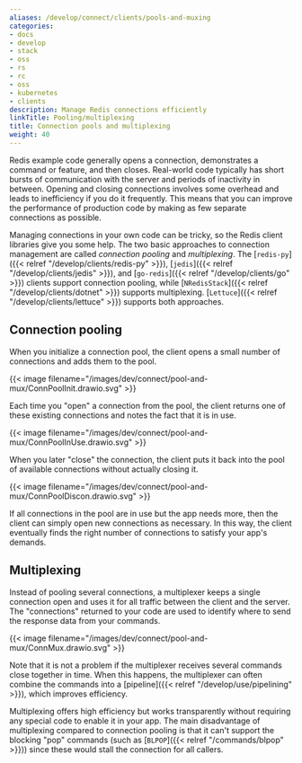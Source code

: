 ```yaml
---
aliases: /develop/connect/clients/pools-and-muxing
categories:
- docs
- develop
- stack
- oss
- rs
- rc
- oss
- kubernetes
- clients
description: Manage Redis connections efficiently
linkTitle: Pooling/multiplexing
title: Connection pools and multiplexing
weight: 40
---
```


Redis example code generally opens a connection, demonstrates
a command or feature, and then closes. Real-world code typically
has short bursts of communication with the server and periods of
inactivity in between. Opening and closing connections
involves some overhead and leads to inefficiency if you do
it frequently. This means that you can improve the performance of production
code by making as few separate connections as possible.

Managing connections in your own code can be tricky, so the Redis
client libraries give you some help. The two basic approaches to
connection management are called *connection pooling* and *multiplexing*.
The [`redis-py`]({{< relref "/develop/clients/redis-py" >}}),
[`jedis`]({{< relref "/develop/clients/jedis" >}}), and
[`go-redis`]({{< relref "/develop/clients/go" >}}) clients support
connection pooling, while
[`NRedisStack`]({{< relref "/develop/clients/dotnet" >}})
supports multiplexing.
[`Lettuce`]({{< relref "/develop/clients/lettuce" >}})
supports both approaches.

## Connection pooling

When you initialize a connection pool, the client opens a small number
of connections and adds them to the pool.

{{< image filename="/images/dev/connect/pool-and-mux/ConnPoolInit.drawio.svg" >}}

Each time you "open" a connection
from the pool, the client returns one of these existing
connections and notes the fact that it is in use.

{{< image filename="/images/dev/connect/pool-and-mux/ConnPoolInUse.drawio.svg" >}}

When you later "close"
the connection, the client puts it back into the pool of available
connections without actually closing it.

{{< image filename="/images/dev/connect/pool-and-mux/ConnPoolDiscon.drawio.svg" >}}

If all connections in the pool are in use but the app needs more, then
the client can simply open new connections as necessary. In this way, the client
eventually finds the right number of connections to satisfy your
app's demands.

## Multiplexing

Instead of pooling several connections, a multiplexer keeps a
single connection open and uses it for all traffic between the
client and the server. The "connections" returned to your code are
used to identify where to send the response data from your commands.

{{< image filename="/images/dev/connect/pool-and-mux/ConnMux.drawio.svg" >}}

Note that it is not a problem if the multiplexer receives several commands close
together in time. When this happens, the multiplexer can often combine the commands into a
[pipeline]({{< relref "/develop/use/pipelining" >}}), which
improves efficiency.

Multiplexing offers high efficiency but works transparently without requiring
any special code to enable it in your app. The main disadvantage of multiplexing compared to
connection pooling is that it can't support the blocking "pop" commands (such as
[`BLPOP`]({{< relref "/commands/blpop" >}})) since these would stall the
connection for all callers.
